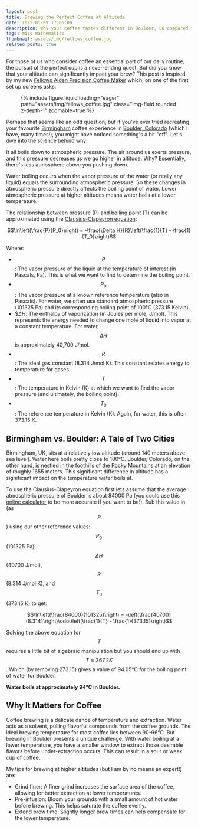 ```yaml
---
layout: post
title: Brewing the Perfect Coffee at Altitude
date: 2025-01-09 17:06:00
description: Why your coffee tastes different in Boulder, CO compared to Birmingham, UK.
tags: misc mathematics
thumbnail: assets/img/fellows_coffee.jpg
related_posts: true
---
```


For those of us who consider coffee an essential part of our daily routine, the pursuit of the perfect cup is a never-ending quest. But did you know that your altitude can significantly impact your brew? This post is inspired by my new [Fellows Aiden Precision Coffee Maker](https://fellowproducts.com/products/aiden-precision-coffee-maker) which, on one of the first set up screens asks:

<div class="row mt-3">
    <div class="col-sm mt-3 mt-md-0">
        <figure>
            {% include figure.liquid loading="eager" path="assets/img/fellows_coffee.jpg" class="img-fluid rounded z-depth-1" zoomable=true %}
        </figure>
    </div>
</div>

Perhaps that seems like an odd question, buf if you've ever tried recreating your favourite [Birmingham](https://maps.app.goo.gl/8kBMHJEUhXWF1KvL9) coffee experience in [Boulder, Colorado](https://maps.app.goo.gl/rfqUP96D2L4juCtT9) (which I have, many times!), you might have noticed something's a bit "off". Let's dive into the science behind why:

It all boils down to atmospheric pressure. The air around us exerts pressure, and this pressure decreases as we go higher in altitude. Why? Essentially, there's less atmosphere above you pushing down.

Water boiling occurs when the vapor pressure of the water (or really any liquid) equals the surrounding atmospheric pressure. So these changes in atmospheric pressure directly affects the boiling point of water. Lower atmospheric pressure at higher altitudes means water boils at a lower temperature.

The relationship between pressure (P) and boiling point (T) can be approximated using the [Clausius-Clapeyron equation](https://en.wikipedia.org/wiki/Clausius%E2%80%93Clapeyron_relation):

$$\ln\left(\frac{P}{P_0}\right) = -\frac{\Delta H}{R}\left(\frac{1}{T} - \frac{1}{T_0}\right)$$

Where:

- $$P$$: The vapor pressure of the liquid at the temperature of interest (in Pascals, Pa). This is what we want to find to determine the boiling point.
- $$P_0$$: The vapor pressure at a known reference temperature (also in Pascals). For water, we often use standard atmospheric pressure (101325 Pa) and its corresponding boiling point of 100°C (373.15 Kelvin).
- $$\Delta H$: The enthalpy of vaporization (in Joules per mole, J/mol). This represents the energy needed to change one mole of liquid into vapor at a constant temperature. For water, $$\Delta H$$ is approximately 40,700 J/mol.
- $$R$$: The ideal gas constant (8.314 J/mol·K). This constant relates energy to temperature for gases.
- $$T$$: The temperature in Kelvin (K) at which we want to find the vapor pressure (and ultimately, the boiling point).
- $$T_0$$: The reference temperature in Kelvin (K). Again, for water, this is often 373.15 K.

## Birmingham vs. Boulder: A Tale of Two Cities

Birmingham, UK, sits at a relatively low altitude (around 140 meters above sea level). Water here boils pretty close to 100°C. Boulder, Colorado, on the other hand, is nestled in the foothills of the Rocky Mountains at an elevation of roughly 1655 meters. This significant difference in altitude has a significant impact on the temperature water boils at.

To use the Clausius-Clapeyron equation first lets assume that the average atmospheric pressure of Boulder is about 84000 Pa (you could use this [online calculator](https://www.mide.com/air-pressure-at-altitude-calculator) to be more accurate if you want to be!). Sub this value in (as $$P$$) using our other reference values: $$P_0$$ (101325 Pa), $$\Delta H$$ (40700 J/mol), $$R$$ (8.314 J/mol·K), and $$T_0$$ (373.15 K) to get:

$$\ln\left(\frac{84000}{101325}\right) = -\left(\frac{40700}{8.314}\right)\cdot\left(\frac{1}{T} - \frac{1}{373.15}\right)$$

Solving the above equation for $$T$$ requires a little bit of algebraic manipulation but you should end up with $$T \approx 367.2 K$$. Which (by removing 273.15) gives a value of 94.05°C for the boiling point of water for Boulder.

**Water boils at approximately 94°C in Boulder.**

## Why It Matters for Coffee

Coffee brewing is a delicate dance of temperature and extraction. Water acts as a solvent, pulling flavorful compounds from the coffee grounds. The ideal brewing temperature for most coffee lies between 90-96°C. But brewing in Boulder presents a unique challenge. With water boiling at a lower temperature, you have a smaller window to extract those desirable flavors before under-extraction occurs. This can result in a sour or weak cup of coffee.

My tips for brewing at higher altitudes (but I am by no means an expert!) are:

- Grind finer: A finer grind increases the surface area of the coffee, allowing for better extraction at lower temperatures.
- Pre-infusion: Bloom your grounds with a small amount of hot water before brewing. This helps saturate the coffee evenly.
- Extend brew time: Slightly longer brew times can help compensate for the lower temperature.
